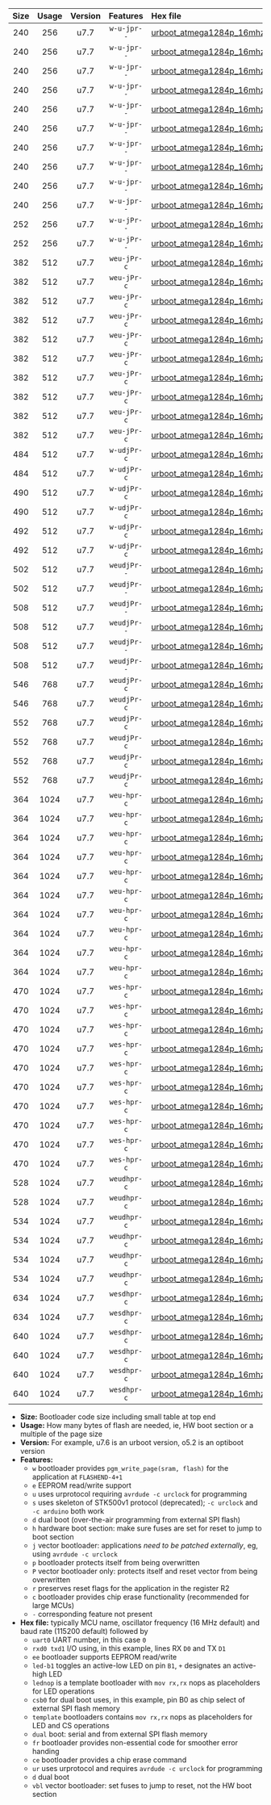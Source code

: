 |Size|Usage|Version|Features|Hex file|
|:-:|:-:|:-:|:-:|:--|
|240|256|u7.7|`w-u-jpr--`|[urboot_atmega1284p_16mhz_115200bps_uart0_rxd0_txd1_led+b5_ur_vbl.hex](https://raw.githubusercontent.com/stefanrueger/urboot.hex/main/mcus/atmega1284p/fcpu_16mhz/115200_bps/urboot_atmega1284p_16mhz_115200bps_uart0_rxd0_txd1_led+b5_ur_vbl.hex)|
|240|256|u7.7|`w-u-jpr--`|[urboot_atmega1284p_16mhz_115200bps_uart0_rxd0_txd1_led+b7_ur_vbl.hex](https://raw.githubusercontent.com/stefanrueger/urboot.hex/main/mcus/atmega1284p/fcpu_16mhz/115200_bps/urboot_atmega1284p_16mhz_115200bps_uart0_rxd0_txd1_led+b7_ur_vbl.hex)|
|240|256|u7.7|`w-u-jpr--`|[urboot_atmega1284p_16mhz_115200bps_uart0_rxd0_txd1_led+c7_ur_vbl.hex](https://raw.githubusercontent.com/stefanrueger/urboot.hex/main/mcus/atmega1284p/fcpu_16mhz/115200_bps/urboot_atmega1284p_16mhz_115200bps_uart0_rxd0_txd1_led+c7_ur_vbl.hex)|
|240|256|u7.7|`w-u-jpr--`|[urboot_atmega1284p_16mhz_115200bps_uart0_rxd0_txd1_led+d7_ur_vbl.hex](https://raw.githubusercontent.com/stefanrueger/urboot.hex/main/mcus/atmega1284p/fcpu_16mhz/115200_bps/urboot_atmega1284p_16mhz_115200bps_uart0_rxd0_txd1_led+d7_ur_vbl.hex)|
|240|256|u7.7|`w-u-jpr--`|[urboot_atmega1284p_16mhz_115200bps_uart0_rxd0_txd1_lednop_ur_vbl.hex](https://raw.githubusercontent.com/stefanrueger/urboot.hex/main/mcus/atmega1284p/fcpu_16mhz/115200_bps/urboot_atmega1284p_16mhz_115200bps_uart0_rxd0_txd1_lednop_ur_vbl.hex)|
|240|256|u7.7|`w-u-jpr--`|[urboot_atmega1284p_16mhz_115200bps_uart1_rxd2_txd3_led+b5_ur_vbl.hex](https://raw.githubusercontent.com/stefanrueger/urboot.hex/main/mcus/atmega1284p/fcpu_16mhz/115200_bps/urboot_atmega1284p_16mhz_115200bps_uart1_rxd2_txd3_led+b5_ur_vbl.hex)|
|240|256|u7.7|`w-u-jpr--`|[urboot_atmega1284p_16mhz_115200bps_uart1_rxd2_txd3_led+b7_ur_vbl.hex](https://raw.githubusercontent.com/stefanrueger/urboot.hex/main/mcus/atmega1284p/fcpu_16mhz/115200_bps/urboot_atmega1284p_16mhz_115200bps_uart1_rxd2_txd3_led+b7_ur_vbl.hex)|
|240|256|u7.7|`w-u-jpr--`|[urboot_atmega1284p_16mhz_115200bps_uart1_rxd2_txd3_led+c7_ur_vbl.hex](https://raw.githubusercontent.com/stefanrueger/urboot.hex/main/mcus/atmega1284p/fcpu_16mhz/115200_bps/urboot_atmega1284p_16mhz_115200bps_uart1_rxd2_txd3_led+c7_ur_vbl.hex)|
|240|256|u7.7|`w-u-jpr--`|[urboot_atmega1284p_16mhz_115200bps_uart1_rxd2_txd3_led+d7_ur_vbl.hex](https://raw.githubusercontent.com/stefanrueger/urboot.hex/main/mcus/atmega1284p/fcpu_16mhz/115200_bps/urboot_atmega1284p_16mhz_115200bps_uart1_rxd2_txd3_led+d7_ur_vbl.hex)|
|240|256|u7.7|`w-u-jpr--`|[urboot_atmega1284p_16mhz_115200bps_uart1_rxd2_txd3_lednop_ur_vbl.hex](https://raw.githubusercontent.com/stefanrueger/urboot.hex/main/mcus/atmega1284p/fcpu_16mhz/115200_bps/urboot_atmega1284p_16mhz_115200bps_uart1_rxd2_txd3_lednop_ur_vbl.hex)|
|252|256|u7.7|`w-u-jPr--`|[urboot_atmega1284p_16mhz_115200bps_uart0_rxd0_txd1_ur_vbl.hex](https://raw.githubusercontent.com/stefanrueger/urboot.hex/main/mcus/atmega1284p/fcpu_16mhz/115200_bps/urboot_atmega1284p_16mhz_115200bps_uart0_rxd0_txd1_ur_vbl.hex)|
|252|256|u7.7|`w-u-jPr--`|[urboot_atmega1284p_16mhz_115200bps_uart1_rxd2_txd3_ur_vbl.hex](https://raw.githubusercontent.com/stefanrueger/urboot.hex/main/mcus/atmega1284p/fcpu_16mhz/115200_bps/urboot_atmega1284p_16mhz_115200bps_uart1_rxd2_txd3_ur_vbl.hex)|
|382|512|u7.7|`weu-jPr-c`|[urboot_atmega1284p_16mhz_115200bps_uart0_rxd0_txd1_ee_led+b5_fr_ce_ur_vbl.hex](https://raw.githubusercontent.com/stefanrueger/urboot.hex/main/mcus/atmega1284p/fcpu_16mhz/115200_bps/urboot_atmega1284p_16mhz_115200bps_uart0_rxd0_txd1_ee_led+b5_fr_ce_ur_vbl.hex)|
|382|512|u7.7|`weu-jPr-c`|[urboot_atmega1284p_16mhz_115200bps_uart0_rxd0_txd1_ee_led+b7_fr_ce_ur_vbl.hex](https://raw.githubusercontent.com/stefanrueger/urboot.hex/main/mcus/atmega1284p/fcpu_16mhz/115200_bps/urboot_atmega1284p_16mhz_115200bps_uart0_rxd0_txd1_ee_led+b7_fr_ce_ur_vbl.hex)|
|382|512|u7.7|`weu-jPr-c`|[urboot_atmega1284p_16mhz_115200bps_uart0_rxd0_txd1_ee_led+c7_fr_ce_ur_vbl.hex](https://raw.githubusercontent.com/stefanrueger/urboot.hex/main/mcus/atmega1284p/fcpu_16mhz/115200_bps/urboot_atmega1284p_16mhz_115200bps_uart0_rxd0_txd1_ee_led+c7_fr_ce_ur_vbl.hex)|
|382|512|u7.7|`weu-jPr-c`|[urboot_atmega1284p_16mhz_115200bps_uart0_rxd0_txd1_ee_led+d7_fr_ce_ur_vbl.hex](https://raw.githubusercontent.com/stefanrueger/urboot.hex/main/mcus/atmega1284p/fcpu_16mhz/115200_bps/urboot_atmega1284p_16mhz_115200bps_uart0_rxd0_txd1_ee_led+d7_fr_ce_ur_vbl.hex)|
|382|512|u7.7|`weu-jPr-c`|[urboot_atmega1284p_16mhz_115200bps_uart0_rxd0_txd1_ee_lednop_fr_ce_ur_vbl.hex](https://raw.githubusercontent.com/stefanrueger/urboot.hex/main/mcus/atmega1284p/fcpu_16mhz/115200_bps/urboot_atmega1284p_16mhz_115200bps_uart0_rxd0_txd1_ee_lednop_fr_ce_ur_vbl.hex)|
|382|512|u7.7|`weu-jPr-c`|[urboot_atmega1284p_16mhz_115200bps_uart1_rxd2_txd3_ee_led+b5_fr_ce_ur_vbl.hex](https://raw.githubusercontent.com/stefanrueger/urboot.hex/main/mcus/atmega1284p/fcpu_16mhz/115200_bps/urboot_atmega1284p_16mhz_115200bps_uart1_rxd2_txd3_ee_led+b5_fr_ce_ur_vbl.hex)|
|382|512|u7.7|`weu-jPr-c`|[urboot_atmega1284p_16mhz_115200bps_uart1_rxd2_txd3_ee_led+b7_fr_ce_ur_vbl.hex](https://raw.githubusercontent.com/stefanrueger/urboot.hex/main/mcus/atmega1284p/fcpu_16mhz/115200_bps/urboot_atmega1284p_16mhz_115200bps_uart1_rxd2_txd3_ee_led+b7_fr_ce_ur_vbl.hex)|
|382|512|u7.7|`weu-jPr-c`|[urboot_atmega1284p_16mhz_115200bps_uart1_rxd2_txd3_ee_led+c7_fr_ce_ur_vbl.hex](https://raw.githubusercontent.com/stefanrueger/urboot.hex/main/mcus/atmega1284p/fcpu_16mhz/115200_bps/urboot_atmega1284p_16mhz_115200bps_uart1_rxd2_txd3_ee_led+c7_fr_ce_ur_vbl.hex)|
|382|512|u7.7|`weu-jPr-c`|[urboot_atmega1284p_16mhz_115200bps_uart1_rxd2_txd3_ee_led+d7_fr_ce_ur_vbl.hex](https://raw.githubusercontent.com/stefanrueger/urboot.hex/main/mcus/atmega1284p/fcpu_16mhz/115200_bps/urboot_atmega1284p_16mhz_115200bps_uart1_rxd2_txd3_ee_led+d7_fr_ce_ur_vbl.hex)|
|382|512|u7.7|`weu-jPr-c`|[urboot_atmega1284p_16mhz_115200bps_uart1_rxd2_txd3_ee_lednop_fr_ce_ur_vbl.hex](https://raw.githubusercontent.com/stefanrueger/urboot.hex/main/mcus/atmega1284p/fcpu_16mhz/115200_bps/urboot_atmega1284p_16mhz_115200bps_uart1_rxd2_txd3_ee_lednop_fr_ce_ur_vbl.hex)|
|484|512|u7.7|`w-udjPr-c`|[urboot_atmega1284p_16mhz_115200bps_uart0_rxd0_txd1_led+c7_csb3_dual_fr_ce_ur_vbl.hex](https://raw.githubusercontent.com/stefanrueger/urboot.hex/main/mcus/atmega1284p/fcpu_16mhz/115200_bps/urboot_atmega1284p_16mhz_115200bps_uart0_rxd0_txd1_led+c7_csb3_dual_fr_ce_ur_vbl.hex)|
|484|512|u7.7|`w-udjPr-c`|[urboot_atmega1284p_16mhz_115200bps_uart1_rxd2_txd3_led+c7_csb3_dual_fr_ce_ur_vbl.hex](https://raw.githubusercontent.com/stefanrueger/urboot.hex/main/mcus/atmega1284p/fcpu_16mhz/115200_bps/urboot_atmega1284p_16mhz_115200bps_uart1_rxd2_txd3_led+c7_csb3_dual_fr_ce_ur_vbl.hex)|
|490|512|u7.7|`w-udjPr-c`|[urboot_atmega1284p_16mhz_115200bps_uart0_rxd0_txd1_led+d7_csc7_dual_fr_ce_ur_vbl.hex](https://raw.githubusercontent.com/stefanrueger/urboot.hex/main/mcus/atmega1284p/fcpu_16mhz/115200_bps/urboot_atmega1284p_16mhz_115200bps_uart0_rxd0_txd1_led+d7_csc7_dual_fr_ce_ur_vbl.hex)|
|490|512|u7.7|`w-udjPr-c`|[urboot_atmega1284p_16mhz_115200bps_uart1_rxd2_txd3_led+d7_csc7_dual_fr_ce_ur_vbl.hex](https://raw.githubusercontent.com/stefanrueger/urboot.hex/main/mcus/atmega1284p/fcpu_16mhz/115200_bps/urboot_atmega1284p_16mhz_115200bps_uart1_rxd2_txd3_led+d7_csc7_dual_fr_ce_ur_vbl.hex)|
|492|512|u7.7|`w-udjPr-c`|[urboot_atmega1284p_16mhz_115200bps_uart0_rxd0_txd1_template_dual_fr_ce_ur_vbl.hex](https://raw.githubusercontent.com/stefanrueger/urboot.hex/main/mcus/atmega1284p/fcpu_16mhz/115200_bps/urboot_atmega1284p_16mhz_115200bps_uart0_rxd0_txd1_template_dual_fr_ce_ur_vbl.hex)|
|492|512|u7.7|`w-udjPr-c`|[urboot_atmega1284p_16mhz_115200bps_uart1_rxd2_txd3_template_dual_fr_ce_ur_vbl.hex](https://raw.githubusercontent.com/stefanrueger/urboot.hex/main/mcus/atmega1284p/fcpu_16mhz/115200_bps/urboot_atmega1284p_16mhz_115200bps_uart1_rxd2_txd3_template_dual_fr_ce_ur_vbl.hex)|
|502|512|u7.7|`weudjPr--`|[urboot_atmega1284p_16mhz_115200bps_uart0_rxd0_txd1_ee_led+c7_csb3_dual_fr_ur_vbl.hex](https://raw.githubusercontent.com/stefanrueger/urboot.hex/main/mcus/atmega1284p/fcpu_16mhz/115200_bps/urboot_atmega1284p_16mhz_115200bps_uart0_rxd0_txd1_ee_led+c7_csb3_dual_fr_ur_vbl.hex)|
|502|512|u7.7|`weudjPr--`|[urboot_atmega1284p_16mhz_115200bps_uart1_rxd2_txd3_ee_led+c7_csb3_dual_fr_ur_vbl.hex](https://raw.githubusercontent.com/stefanrueger/urboot.hex/main/mcus/atmega1284p/fcpu_16mhz/115200_bps/urboot_atmega1284p_16mhz_115200bps_uart1_rxd2_txd3_ee_led+c7_csb3_dual_fr_ur_vbl.hex)|
|508|512|u7.7|`weudjPr--`|[urboot_atmega1284p_16mhz_115200bps_uart0_rxd0_txd1_ee_led+d7_csc7_dual_fr_ur_vbl.hex](https://raw.githubusercontent.com/stefanrueger/urboot.hex/main/mcus/atmega1284p/fcpu_16mhz/115200_bps/urboot_atmega1284p_16mhz_115200bps_uart0_rxd0_txd1_ee_led+d7_csc7_dual_fr_ur_vbl.hex)|
|508|512|u7.7|`weudjPr--`|[urboot_atmega1284p_16mhz_115200bps_uart0_rxd0_txd1_ee_template_dual_fr_ur_vbl.hex](https://raw.githubusercontent.com/stefanrueger/urboot.hex/main/mcus/atmega1284p/fcpu_16mhz/115200_bps/urboot_atmega1284p_16mhz_115200bps_uart0_rxd0_txd1_ee_template_dual_fr_ur_vbl.hex)|
|508|512|u7.7|`weudjPr--`|[urboot_atmega1284p_16mhz_115200bps_uart1_rxd2_txd3_ee_led+d7_csc7_dual_fr_ur_vbl.hex](https://raw.githubusercontent.com/stefanrueger/urboot.hex/main/mcus/atmega1284p/fcpu_16mhz/115200_bps/urboot_atmega1284p_16mhz_115200bps_uart1_rxd2_txd3_ee_led+d7_csc7_dual_fr_ur_vbl.hex)|
|508|512|u7.7|`weudjPr--`|[urboot_atmega1284p_16mhz_115200bps_uart1_rxd2_txd3_ee_template_dual_fr_ur_vbl.hex](https://raw.githubusercontent.com/stefanrueger/urboot.hex/main/mcus/atmega1284p/fcpu_16mhz/115200_bps/urboot_atmega1284p_16mhz_115200bps_uart1_rxd2_txd3_ee_template_dual_fr_ur_vbl.hex)|
|546|768|u7.7|`weudjPr-c`|[urboot_atmega1284p_16mhz_115200bps_uart0_rxd0_txd1_ee_led+c7_csb3_dual_fr_ce_ur_vbl.hex](https://raw.githubusercontent.com/stefanrueger/urboot.hex/main/mcus/atmega1284p/fcpu_16mhz/115200_bps/urboot_atmega1284p_16mhz_115200bps_uart0_rxd0_txd1_ee_led+c7_csb3_dual_fr_ce_ur_vbl.hex)|
|546|768|u7.7|`weudjPr-c`|[urboot_atmega1284p_16mhz_115200bps_uart1_rxd2_txd3_ee_led+c7_csb3_dual_fr_ce_ur_vbl.hex](https://raw.githubusercontent.com/stefanrueger/urboot.hex/main/mcus/atmega1284p/fcpu_16mhz/115200_bps/urboot_atmega1284p_16mhz_115200bps_uart1_rxd2_txd3_ee_led+c7_csb3_dual_fr_ce_ur_vbl.hex)|
|552|768|u7.7|`weudjPr-c`|[urboot_atmega1284p_16mhz_115200bps_uart0_rxd0_txd1_ee_led+d7_csc7_dual_fr_ce_ur_vbl.hex](https://raw.githubusercontent.com/stefanrueger/urboot.hex/main/mcus/atmega1284p/fcpu_16mhz/115200_bps/urboot_atmega1284p_16mhz_115200bps_uart0_rxd0_txd1_ee_led+d7_csc7_dual_fr_ce_ur_vbl.hex)|
|552|768|u7.7|`weudjPr-c`|[urboot_atmega1284p_16mhz_115200bps_uart0_rxd0_txd1_ee_template_dual_fr_ce_ur_vbl.hex](https://raw.githubusercontent.com/stefanrueger/urboot.hex/main/mcus/atmega1284p/fcpu_16mhz/115200_bps/urboot_atmega1284p_16mhz_115200bps_uart0_rxd0_txd1_ee_template_dual_fr_ce_ur_vbl.hex)|
|552|768|u7.7|`weudjPr-c`|[urboot_atmega1284p_16mhz_115200bps_uart1_rxd2_txd3_ee_led+d7_csc7_dual_fr_ce_ur_vbl.hex](https://raw.githubusercontent.com/stefanrueger/urboot.hex/main/mcus/atmega1284p/fcpu_16mhz/115200_bps/urboot_atmega1284p_16mhz_115200bps_uart1_rxd2_txd3_ee_led+d7_csc7_dual_fr_ce_ur_vbl.hex)|
|552|768|u7.7|`weudjPr-c`|[urboot_atmega1284p_16mhz_115200bps_uart1_rxd2_txd3_ee_template_dual_fr_ce_ur_vbl.hex](https://raw.githubusercontent.com/stefanrueger/urboot.hex/main/mcus/atmega1284p/fcpu_16mhz/115200_bps/urboot_atmega1284p_16mhz_115200bps_uart1_rxd2_txd3_ee_template_dual_fr_ce_ur_vbl.hex)|
|364|1024|u7.7|`weu-hpr-c`|[urboot_atmega1284p_16mhz_115200bps_uart0_rxd0_txd1_ee_led+b5_fr_ce_ur.hex](https://raw.githubusercontent.com/stefanrueger/urboot.hex/main/mcus/atmega1284p/fcpu_16mhz/115200_bps/urboot_atmega1284p_16mhz_115200bps_uart0_rxd0_txd1_ee_led+b5_fr_ce_ur.hex)|
|364|1024|u7.7|`weu-hpr-c`|[urboot_atmega1284p_16mhz_115200bps_uart0_rxd0_txd1_ee_led+b7_fr_ce_ur.hex](https://raw.githubusercontent.com/stefanrueger/urboot.hex/main/mcus/atmega1284p/fcpu_16mhz/115200_bps/urboot_atmega1284p_16mhz_115200bps_uart0_rxd0_txd1_ee_led+b7_fr_ce_ur.hex)|
|364|1024|u7.7|`weu-hpr-c`|[urboot_atmega1284p_16mhz_115200bps_uart0_rxd0_txd1_ee_led+c7_fr_ce_ur.hex](https://raw.githubusercontent.com/stefanrueger/urboot.hex/main/mcus/atmega1284p/fcpu_16mhz/115200_bps/urboot_atmega1284p_16mhz_115200bps_uart0_rxd0_txd1_ee_led+c7_fr_ce_ur.hex)|
|364|1024|u7.7|`weu-hpr-c`|[urboot_atmega1284p_16mhz_115200bps_uart0_rxd0_txd1_ee_led+d7_fr_ce_ur.hex](https://raw.githubusercontent.com/stefanrueger/urboot.hex/main/mcus/atmega1284p/fcpu_16mhz/115200_bps/urboot_atmega1284p_16mhz_115200bps_uart0_rxd0_txd1_ee_led+d7_fr_ce_ur.hex)|
|364|1024|u7.7|`weu-hpr-c`|[urboot_atmega1284p_16mhz_115200bps_uart0_rxd0_txd1_ee_lednop_fr_ce_ur.hex](https://raw.githubusercontent.com/stefanrueger/urboot.hex/main/mcus/atmega1284p/fcpu_16mhz/115200_bps/urboot_atmega1284p_16mhz_115200bps_uart0_rxd0_txd1_ee_lednop_fr_ce_ur.hex)|
|364|1024|u7.7|`weu-hpr-c`|[urboot_atmega1284p_16mhz_115200bps_uart1_rxd2_txd3_ee_led+b5_fr_ce_ur.hex](https://raw.githubusercontent.com/stefanrueger/urboot.hex/main/mcus/atmega1284p/fcpu_16mhz/115200_bps/urboot_atmega1284p_16mhz_115200bps_uart1_rxd2_txd3_ee_led+b5_fr_ce_ur.hex)|
|364|1024|u7.7|`weu-hpr-c`|[urboot_atmega1284p_16mhz_115200bps_uart1_rxd2_txd3_ee_led+b7_fr_ce_ur.hex](https://raw.githubusercontent.com/stefanrueger/urboot.hex/main/mcus/atmega1284p/fcpu_16mhz/115200_bps/urboot_atmega1284p_16mhz_115200bps_uart1_rxd2_txd3_ee_led+b7_fr_ce_ur.hex)|
|364|1024|u7.7|`weu-hpr-c`|[urboot_atmega1284p_16mhz_115200bps_uart1_rxd2_txd3_ee_led+c7_fr_ce_ur.hex](https://raw.githubusercontent.com/stefanrueger/urboot.hex/main/mcus/atmega1284p/fcpu_16mhz/115200_bps/urboot_atmega1284p_16mhz_115200bps_uart1_rxd2_txd3_ee_led+c7_fr_ce_ur.hex)|
|364|1024|u7.7|`weu-hpr-c`|[urboot_atmega1284p_16mhz_115200bps_uart1_rxd2_txd3_ee_led+d7_fr_ce_ur.hex](https://raw.githubusercontent.com/stefanrueger/urboot.hex/main/mcus/atmega1284p/fcpu_16mhz/115200_bps/urboot_atmega1284p_16mhz_115200bps_uart1_rxd2_txd3_ee_led+d7_fr_ce_ur.hex)|
|364|1024|u7.7|`weu-hpr-c`|[urboot_atmega1284p_16mhz_115200bps_uart1_rxd2_txd3_ee_lednop_fr_ce_ur.hex](https://raw.githubusercontent.com/stefanrueger/urboot.hex/main/mcus/atmega1284p/fcpu_16mhz/115200_bps/urboot_atmega1284p_16mhz_115200bps_uart1_rxd2_txd3_ee_lednop_fr_ce_ur.hex)|
|470|1024|u7.7|`wes-hpr-c`|[urboot_atmega1284p_16mhz_115200bps_uart0_rxd0_txd1_ee_led+b5_fr_ce.hex](https://raw.githubusercontent.com/stefanrueger/urboot.hex/main/mcus/atmega1284p/fcpu_16mhz/115200_bps/urboot_atmega1284p_16mhz_115200bps_uart0_rxd0_txd1_ee_led+b5_fr_ce.hex)|
|470|1024|u7.7|`wes-hpr-c`|[urboot_atmega1284p_16mhz_115200bps_uart0_rxd0_txd1_ee_led+b7_fr_ce.hex](https://raw.githubusercontent.com/stefanrueger/urboot.hex/main/mcus/atmega1284p/fcpu_16mhz/115200_bps/urboot_atmega1284p_16mhz_115200bps_uart0_rxd0_txd1_ee_led+b7_fr_ce.hex)|
|470|1024|u7.7|`wes-hpr-c`|[urboot_atmega1284p_16mhz_115200bps_uart0_rxd0_txd1_ee_led+c7_fr_ce.hex](https://raw.githubusercontent.com/stefanrueger/urboot.hex/main/mcus/atmega1284p/fcpu_16mhz/115200_bps/urboot_atmega1284p_16mhz_115200bps_uart0_rxd0_txd1_ee_led+c7_fr_ce.hex)|
|470|1024|u7.7|`wes-hpr-c`|[urboot_atmega1284p_16mhz_115200bps_uart0_rxd0_txd1_ee_led+d7_fr_ce.hex](https://raw.githubusercontent.com/stefanrueger/urboot.hex/main/mcus/atmega1284p/fcpu_16mhz/115200_bps/urboot_atmega1284p_16mhz_115200bps_uart0_rxd0_txd1_ee_led+d7_fr_ce.hex)|
|470|1024|u7.7|`wes-hpr-c`|[urboot_atmega1284p_16mhz_115200bps_uart0_rxd0_txd1_ee_lednop_fr_ce.hex](https://raw.githubusercontent.com/stefanrueger/urboot.hex/main/mcus/atmega1284p/fcpu_16mhz/115200_bps/urboot_atmega1284p_16mhz_115200bps_uart0_rxd0_txd1_ee_lednop_fr_ce.hex)|
|470|1024|u7.7|`wes-hpr-c`|[urboot_atmega1284p_16mhz_115200bps_uart1_rxd2_txd3_ee_led+b5_fr_ce.hex](https://raw.githubusercontent.com/stefanrueger/urboot.hex/main/mcus/atmega1284p/fcpu_16mhz/115200_bps/urboot_atmega1284p_16mhz_115200bps_uart1_rxd2_txd3_ee_led+b5_fr_ce.hex)|
|470|1024|u7.7|`wes-hpr-c`|[urboot_atmega1284p_16mhz_115200bps_uart1_rxd2_txd3_ee_led+b7_fr_ce.hex](https://raw.githubusercontent.com/stefanrueger/urboot.hex/main/mcus/atmega1284p/fcpu_16mhz/115200_bps/urboot_atmega1284p_16mhz_115200bps_uart1_rxd2_txd3_ee_led+b7_fr_ce.hex)|
|470|1024|u7.7|`wes-hpr-c`|[urboot_atmega1284p_16mhz_115200bps_uart1_rxd2_txd3_ee_led+c7_fr_ce.hex](https://raw.githubusercontent.com/stefanrueger/urboot.hex/main/mcus/atmega1284p/fcpu_16mhz/115200_bps/urboot_atmega1284p_16mhz_115200bps_uart1_rxd2_txd3_ee_led+c7_fr_ce.hex)|
|470|1024|u7.7|`wes-hpr-c`|[urboot_atmega1284p_16mhz_115200bps_uart1_rxd2_txd3_ee_led+d7_fr_ce.hex](https://raw.githubusercontent.com/stefanrueger/urboot.hex/main/mcus/atmega1284p/fcpu_16mhz/115200_bps/urboot_atmega1284p_16mhz_115200bps_uart1_rxd2_txd3_ee_led+d7_fr_ce.hex)|
|470|1024|u7.7|`wes-hpr-c`|[urboot_atmega1284p_16mhz_115200bps_uart1_rxd2_txd3_ee_lednop_fr_ce.hex](https://raw.githubusercontent.com/stefanrueger/urboot.hex/main/mcus/atmega1284p/fcpu_16mhz/115200_bps/urboot_atmega1284p_16mhz_115200bps_uart1_rxd2_txd3_ee_lednop_fr_ce.hex)|
|528|1024|u7.7|`weudhpr-c`|[urboot_atmega1284p_16mhz_115200bps_uart0_rxd0_txd1_ee_led+c7_csb3_dual_fr_ce_ur.hex](https://raw.githubusercontent.com/stefanrueger/urboot.hex/main/mcus/atmega1284p/fcpu_16mhz/115200_bps/urboot_atmega1284p_16mhz_115200bps_uart0_rxd0_txd1_ee_led+c7_csb3_dual_fr_ce_ur.hex)|
|528|1024|u7.7|`weudhpr-c`|[urboot_atmega1284p_16mhz_115200bps_uart1_rxd2_txd3_ee_led+c7_csb3_dual_fr_ce_ur.hex](https://raw.githubusercontent.com/stefanrueger/urboot.hex/main/mcus/atmega1284p/fcpu_16mhz/115200_bps/urboot_atmega1284p_16mhz_115200bps_uart1_rxd2_txd3_ee_led+c7_csb3_dual_fr_ce_ur.hex)|
|534|1024|u7.7|`weudhpr-c`|[urboot_atmega1284p_16mhz_115200bps_uart0_rxd0_txd1_ee_led+d7_csc7_dual_fr_ce_ur.hex](https://raw.githubusercontent.com/stefanrueger/urboot.hex/main/mcus/atmega1284p/fcpu_16mhz/115200_bps/urboot_atmega1284p_16mhz_115200bps_uart0_rxd0_txd1_ee_led+d7_csc7_dual_fr_ce_ur.hex)|
|534|1024|u7.7|`weudhpr-c`|[urboot_atmega1284p_16mhz_115200bps_uart0_rxd0_txd1_ee_template_dual_fr_ce_ur.hex](https://raw.githubusercontent.com/stefanrueger/urboot.hex/main/mcus/atmega1284p/fcpu_16mhz/115200_bps/urboot_atmega1284p_16mhz_115200bps_uart0_rxd0_txd1_ee_template_dual_fr_ce_ur.hex)|
|534|1024|u7.7|`weudhpr-c`|[urboot_atmega1284p_16mhz_115200bps_uart1_rxd2_txd3_ee_led+d7_csc7_dual_fr_ce_ur.hex](https://raw.githubusercontent.com/stefanrueger/urboot.hex/main/mcus/atmega1284p/fcpu_16mhz/115200_bps/urboot_atmega1284p_16mhz_115200bps_uart1_rxd2_txd3_ee_led+d7_csc7_dual_fr_ce_ur.hex)|
|534|1024|u7.7|`weudhpr-c`|[urboot_atmega1284p_16mhz_115200bps_uart1_rxd2_txd3_ee_template_dual_fr_ce_ur.hex](https://raw.githubusercontent.com/stefanrueger/urboot.hex/main/mcus/atmega1284p/fcpu_16mhz/115200_bps/urboot_atmega1284p_16mhz_115200bps_uart1_rxd2_txd3_ee_template_dual_fr_ce_ur.hex)|
|634|1024|u7.7|`wesdhpr-c`|[urboot_atmega1284p_16mhz_115200bps_uart0_rxd0_txd1_ee_led+c7_csb3_dual_fr_ce.hex](https://raw.githubusercontent.com/stefanrueger/urboot.hex/main/mcus/atmega1284p/fcpu_16mhz/115200_bps/urboot_atmega1284p_16mhz_115200bps_uart0_rxd0_txd1_ee_led+c7_csb3_dual_fr_ce.hex)|
|634|1024|u7.7|`wesdhpr-c`|[urboot_atmega1284p_16mhz_115200bps_uart1_rxd2_txd3_ee_led+c7_csb3_dual_fr_ce.hex](https://raw.githubusercontent.com/stefanrueger/urboot.hex/main/mcus/atmega1284p/fcpu_16mhz/115200_bps/urboot_atmega1284p_16mhz_115200bps_uart1_rxd2_txd3_ee_led+c7_csb3_dual_fr_ce.hex)|
|640|1024|u7.7|`wesdhpr-c`|[urboot_atmega1284p_16mhz_115200bps_uart0_rxd0_txd1_ee_led+d7_csc7_dual_fr_ce.hex](https://raw.githubusercontent.com/stefanrueger/urboot.hex/main/mcus/atmega1284p/fcpu_16mhz/115200_bps/urboot_atmega1284p_16mhz_115200bps_uart0_rxd0_txd1_ee_led+d7_csc7_dual_fr_ce.hex)|
|640|1024|u7.7|`wesdhpr-c`|[urboot_atmega1284p_16mhz_115200bps_uart0_rxd0_txd1_ee_template_dual_fr_ce.hex](https://raw.githubusercontent.com/stefanrueger/urboot.hex/main/mcus/atmega1284p/fcpu_16mhz/115200_bps/urboot_atmega1284p_16mhz_115200bps_uart0_rxd0_txd1_ee_template_dual_fr_ce.hex)|
|640|1024|u7.7|`wesdhpr-c`|[urboot_atmega1284p_16mhz_115200bps_uart1_rxd2_txd3_ee_led+d7_csc7_dual_fr_ce.hex](https://raw.githubusercontent.com/stefanrueger/urboot.hex/main/mcus/atmega1284p/fcpu_16mhz/115200_bps/urboot_atmega1284p_16mhz_115200bps_uart1_rxd2_txd3_ee_led+d7_csc7_dual_fr_ce.hex)|
|640|1024|u7.7|`wesdhpr-c`|[urboot_atmega1284p_16mhz_115200bps_uart1_rxd2_txd3_ee_template_dual_fr_ce.hex](https://raw.githubusercontent.com/stefanrueger/urboot.hex/main/mcus/atmega1284p/fcpu_16mhz/115200_bps/urboot_atmega1284p_16mhz_115200bps_uart1_rxd2_txd3_ee_template_dual_fr_ce.hex)|

- **Size:** Bootloader code size including small table at top end
- **Usage:** How many bytes of flash are needed, ie, HW boot section or a multiple of the page size
- **Version:** For example, u7.6 is an urboot version, o5.2 is an optiboot version
- **Features:**
  + `w` bootloader provides `pgm_write_page(sram, flash)` for the application at `FLASHEND-4+1`
  + `e` EEPROM read/write support
  + `u` uses urprotocol requiring `avrdude -c urclock` for programming
  + `s` uses skeleton of STK500v1 protocol (deprecated); `-c urclock` and `-c arduino` both work
  + `d` dual boot (over-the-air programming from external SPI flash)
  + `h` hardware boot section: make sure fuses are set for reset to jump to boot section
  + `j` vector bootloader: applications *need to be patched externally*, eg, using `avrdude -c urclock`
  + `p` bootloader protects itself from being overwritten
  + `P` vector bootloader only: protects itself and reset vector from being overwritten
  + `r` preserves reset flags for the application in the register R2
  + `c` bootloader provides chip erase functionality (recommended for large MCUs)
  + `-` corresponding feature not present
- **Hex file:** typically MCU name, oscillator frequency (16 MHz default) and baud rate (115200 default) followed by
  + `uart0` UART number, in this case `0`
  + `rxd0 txd1` I/O using, in this example, lines RX `D0` and TX `D1`
  + `ee` bootloader supports EEPROM read/write
  + `led-b1` toggles an active-low LED on pin `B1`, `+` designates an active-high LED
  + `lednop` is a template bootloader with `mov rx,rx` nops as placeholders for LED operations
  + `csb0` for dual boot uses, in this example, pin B0 as chip select of external SPI flash memory
  + `template` bootloaders contains `mov rx,rx` nops as placeholders for LED and CS operations
  + `dual` boot: serial and from external SPI flash memory
  + `fr` bootloader provides non-essential code for smoother error handing
  + `ce` bootloader provides a chip erase command
  + `ur` uses urprotocol and requires `avrdude -c urclock` for programming
  + `d` dual boot
  + `vbl` vector bootloader: set fuses to jump to reset, not the HW boot section
